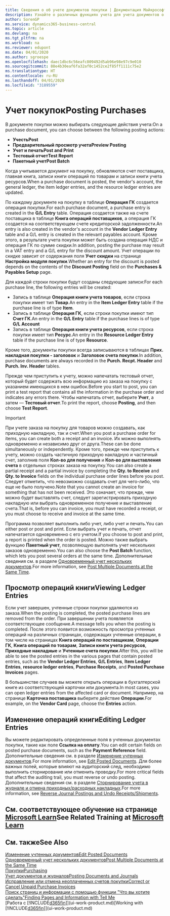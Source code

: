 ```yaml
---
title: Сведения о об учете документов покупки | Документация Майкрософт
description: Узнайте о различных функциях учета для учета документов о покупке, а также о том, как можно обновлять учтенные документы.
author: SorenGP
ms.service: dynamics365-business-central
ms.topic: article
ms.devlang: na
ms.tgt_pltfrm: na
ms.workload: na
ms.reviewer: edupont
ms.date: 04/01/2020
ms.author: sgroespe
ms.openlocfilehash: daec1dbc6c56eafc809492d5ab96e98e97c9e010
ms.sourcegitcommit: 88e4b30eaf6fa32af0c1452ce2f85ff1111c75e2
ms.translationtype: HT
ms.contentlocale: ru-RU
ms.lasthandoff: 04/01/2020
ms.locfileid: "3189559"
---
```

# <a name="posting-purchases"></a><span data-ttu-id="e2cbd-103">Учет покупок</span><span class="sxs-lookup"><span data-stu-id="e2cbd-103">Posting Purchases</span></span>
<span data-ttu-id="e2cbd-104">В документе покупки можно выбирать следующие действия учета:</span><span class="sxs-lookup"><span data-stu-id="e2cbd-104">On a purchase document, you can choose between the following posting actions:</span></span>

* <span data-ttu-id="e2cbd-105">**Учесть**</span><span class="sxs-lookup"><span data-stu-id="e2cbd-105">**Post**</span></span>
* <span data-ttu-id="e2cbd-106">**Предварительный просмотр учета**</span><span class="sxs-lookup"><span data-stu-id="e2cbd-106">**Preview Posting**</span></span>
* <span data-ttu-id="e2cbd-107">**Учет и печать**</span><span class="sxs-lookup"><span data-stu-id="e2cbd-107">**Post and Print**</span></span>
* <span data-ttu-id="e2cbd-108">**Тестовый отчет**</span><span class="sxs-lookup"><span data-stu-id="e2cbd-108">**Test Report**</span></span>
* <span data-ttu-id="e2cbd-109">**Пакетный учет**</span><span class="sxs-lookup"><span data-stu-id="e2cbd-109">**Post Batch**</span></span>

<span data-ttu-id="e2cbd-110">Когда учитывается документ на покупку, обновляются счет поставщика, главная книга, записи книги операций по товарам и записи книги учета ресурсов.</span><span class="sxs-lookup"><span data-stu-id="e2cbd-110">When a purchase document is posted, the vendor's account, the general ledger, the item ledger entries, and the resource ledger entries  are updated.</span></span>

<span data-ttu-id="e2cbd-111">По каждому документе на покупку в таблице **Операция ГК** создается операция покупки.</span><span class="sxs-lookup"><span data-stu-id="e2cbd-111">For each purchase document, a purchase entry is created in the **G/L Entry** table.</span></span> <span data-ttu-id="e2cbd-112">Операция создается также на счете поставщика в таблице **Книга операций поставщиков**, а операция ГК создается на соответствующем счете кредиторской задолженности.</span><span class="sxs-lookup"><span data-stu-id="e2cbd-112">An entry is also created in the vendor's account in the **Vendor Ledger Entry** table and a G/L entry is created in the relevant payables account.</span></span> <span data-ttu-id="e2cbd-113">Кроме этого, в результате учета покупки может быть создана операция НДС и операция ГК по сумме скидки.</span><span class="sxs-lookup"><span data-stu-id="e2cbd-113">In addition, posting the purchase may result in a VAT entry and a G/L entry for the discount amount.</span></span> <span data-ttu-id="e2cbd-114">Учет операции по скидке зависит от содержания поля **Учет скидки** на странице **Настройка модуля покупки**.</span><span class="sxs-lookup"><span data-stu-id="e2cbd-114">Whether an entry for the discount is posted depends on the contents of the **Discount Posting** field on the **Purchases & Payables Setup** page.</span></span>

<span data-ttu-id="e2cbd-115">Для каждой строки покупки будут созданы следующие записи:</span><span class="sxs-lookup"><span data-stu-id="e2cbd-115">For each purchase line, the following entries will be created:</span></span>
- <span data-ttu-id="e2cbd-116">Запись в таблице **Операция книги учета товаров**, если строка покупки имеет тип **Товар**.</span><span class="sxs-lookup"><span data-stu-id="e2cbd-116">An entry in the **Item Ledger Entry** table if the purchase line is of type **Item**.</span></span>
- <span data-ttu-id="e2cbd-117">Запись в таблице **Операция ГК**, если строки покупки имеют тип **Счет ГК**.</span><span class="sxs-lookup"><span data-stu-id="e2cbd-117">An entry in the **G/L Entry** table if the purchase lines is of type **G/L Account**</span></span>
- <span data-ttu-id="e2cbd-118">Запись в таблице **Операция книги учета ресурсов**, если строка покупки имеет тип **Ресурс**.</span><span class="sxs-lookup"><span data-stu-id="e2cbd-118">An entry in the **Resource Ledger Entry** table if the purchase line is of type **Resource**.</span></span>

<span data-ttu-id="e2cbd-119">Кроме того, документы покупки всегда записываются в таблицах **Прих. накладная покупки - заголовок** и **Заголовок счета покупки**.</span><span class="sxs-lookup"><span data-stu-id="e2cbd-119">In addition, purchase documents are always recorded in the **Purch. Recpt. Header** and **Purch. Inv. Header** tables.</span></span>

<span data-ttu-id="e2cbd-120">Прежде чем приступить к учету, можно напечатать тестовый отчет, который будет содержать всю информацию из заказа на покупку с указанием имеющихся в нем ошибок.</span><span class="sxs-lookup"><span data-stu-id="e2cbd-120">Before you start to post, you can print a test report that contains all the information in the purchase order and indicates any errors there.</span></span> <span data-ttu-id="e2cbd-121">Чтобы напечатать отчет, выберите **Учет**, а затем — **Тестовый отчет**.</span><span class="sxs-lookup"><span data-stu-id="e2cbd-121">To print the report, choose **Posting**, and then choose **Test Report**.</span></span>

> [!IMPORTANT]  
>   <span data-ttu-id="e2cbd-122">При учете заказа на покупку для товаров можно создавать, как приходную накладную, так и счет.</span><span class="sxs-lookup"><span data-stu-id="e2cbd-122">When you post a purchase order for items, you can create both a receipt and an invoice.</span></span> <span data-ttu-id="e2cbd-123">Их можно выполнять одновременно и независимо друг от друга.</span><span class="sxs-lookup"><span data-stu-id="e2cbd-123">These can be done simultaneously or independently.</span></span> <span data-ttu-id="e2cbd-124">Кроме того, прежде чем приступить к учету, можно создать частичную приходную накладную и частичный счет, заполнив поля **Кол-во для получения** и **Кол-во для выставления счета** в отдельных строках заказа на покупку.</span><span class="sxs-lookup"><span data-stu-id="e2cbd-124">You can also create a partial receipt and a partial invoice by completing the **Qty. to Receive** and **Qty. to Invoice** fields on the individual purchase order lines before you post.</span></span> <span data-ttu-id="e2cbd-125">Следует отметить, что невозможно создавать счет для чего-либо, что еще не было получено.</span><span class="sxs-lookup"><span data-stu-id="e2cbd-125">Note that you cannot create an invoice for something that has not been received.</span></span> <span data-ttu-id="e2cbd-126">Это означает, что прежде, чем можно будет выставлять счет, следует зарегистрировать приходную накладную или выбрать одновременное получение и выставление счета.</span><span class="sxs-lookup"><span data-stu-id="e2cbd-126">That is, before you can invoice, you must have recorded a receipt, or you must choose to receive and invoice at the same time.</span></span>

<span data-ttu-id="e2cbd-127">Программа позволяет выполнить либо учет, либо учет и печать.</span><span class="sxs-lookup"><span data-stu-id="e2cbd-127">You can either post or post and print.</span></span> <span data-ttu-id="e2cbd-128">Если выбрать учет и печать, отчет напечатается одновременно с его учетом.</span><span class="sxs-lookup"><span data-stu-id="e2cbd-128">If you choose to post and print, a report is printed when the order is posted.</span></span> <span data-ttu-id="e2cbd-129">Можно также выбрать функцию **Пакетный учет**, позволяющую выполнять учет нескольких заказов одновременно.</span><span class="sxs-lookup"><span data-stu-id="e2cbd-129">You can also choose the **Post Batch** function, which lets you post several orders at the same time.</span></span> <span data-ttu-id="e2cbd-130">Дополнительные сведения см. в разделе [Одновременный учет нескольких документов](ui-batch-posting.md).</span><span class="sxs-lookup"><span data-stu-id="e2cbd-130">For more information, see [Post Multiple Documents at the Same Time](ui-batch-posting.md).</span></span>

## <a name="viewing-ledger-entries"></a><span data-ttu-id="e2cbd-131">Просмотр операций книги</span><span class="sxs-lookup"><span data-stu-id="e2cbd-131">Viewing Ledger Entries</span></span>
<span data-ttu-id="e2cbd-132">Если учет завершен, учтенные строки покупки удаляются из заказа.</span><span class="sxs-lookup"><span data-stu-id="e2cbd-132">When the posting is completed, the posted purchase lines are removed from the order.</span></span> <span data-ttu-id="e2cbd-133">При завершении учета появляется соответствующее сообщение.</span><span class="sxs-lookup"><span data-stu-id="e2cbd-133">A message tells you when the posting is completed.</span></span> <span data-ttu-id="e2cbd-134">После этого появится возможность просмотра учтенных операций на различных страницах, содержащих учтенные операции, в том числе на страницах **Книга операций по поставщикам**, **Операции ГК**, **Книга операций по товарам**, **Записи книги учета ресурсов**, **Приходные накладные** и **Учтенные счета покупки**.</span><span class="sxs-lookup"><span data-stu-id="e2cbd-134">After this, you will be able to see the posted entries in the various pages that contain posted entries, such as the **Vendor Ledger Entries**, **G/L Entries**, **Item Ledger Entries**, **resource ledger entries**, **Purchase Receipts**, and **Posted Purchase Invoices** pages.</span></span>

<span data-ttu-id="e2cbd-135">В большинстве случаев вы можете открыть операции в бухгалтерской книге из соответствующей карточки или документа.</span><span class="sxs-lookup"><span data-stu-id="e2cbd-135">In most cases, you can open ledger entries from the affected card or document.</span></span> <span data-ttu-id="e2cbd-136">Например, на странице **Карточка поставщика** выберите действие **Операции**.</span><span class="sxs-lookup"><span data-stu-id="e2cbd-136">For example, on the **Vendor Card** page, choose the **Entries** action.</span></span>

## <a name="editing-ledger-entries"></a><span data-ttu-id="e2cbd-137">Изменение операций книги</span><span class="sxs-lookup"><span data-stu-id="e2cbd-137">Editing Ledger Entries</span></span>
<span data-ttu-id="e2cbd-138">Вы можете редактировать определенные поля в учтенных документах покупки, такие как поле **Ссылка на оплату**.</span><span class="sxs-lookup"><span data-stu-id="e2cbd-138">You can edit certain fields on posted purchase documents, such as the **Payment Reference** field.</span></span> <span data-ttu-id="e2cbd-139">Дополнительные сведения см. в разделе [Изменение учтенных документов](across-edit-posted-document.md).</span><span class="sxs-lookup"><span data-stu-id="e2cbd-139">For more information, see [Edit Posted Documents](across-edit-posted-document.md).</span></span> <span data-ttu-id="e2cbd-140">Для более важных полей, которые влияют на аудиторский след, необходимо выполнить сторнирование или отменить проводку.</span><span class="sxs-lookup"><span data-stu-id="e2cbd-140">For more critical fields that affect the auditing trail, you must reverse or undo posting.</span></span> <span data-ttu-id="e2cbd-141">Дополнительные сведения см. в разделе [Сторнирование учета в журнале и отмена приходных/расходных накладных](finance-how-reverse-journal-posting.md).</span><span class="sxs-lookup"><span data-stu-id="e2cbd-141">For more information, see [Reverse Journal Postings and Undo Receipts/Shipments](finance-how-reverse-journal-posting.md).</span></span>

## <a name="see-related-training-at-microsoft-learn"></a><span data-ttu-id="e2cbd-142">См. соответствующее обучение на странице [Microsoft Learn](/learn/modules/receive-invoice-dynamics-d365-business-central/index)</span><span class="sxs-lookup"><span data-stu-id="e2cbd-142">See Related Training at [Microsoft Learn](/learn/modules/receive-invoice-dynamics-d365-business-central/index)</span></span>

## <a name="see-also"></a><span data-ttu-id="e2cbd-143">См. также</span><span class="sxs-lookup"><span data-stu-id="e2cbd-143">See Also</span></span>
[<span data-ttu-id="e2cbd-144">Изменение учтенных документов</span><span class="sxs-lookup"><span data-stu-id="e2cbd-144">Edit Posted Documents</span></span>](across-edit-posted-document.md)  
[<span data-ttu-id="e2cbd-145">Одновременный учет нескольких документов</span><span class="sxs-lookup"><span data-stu-id="e2cbd-145">Post Multiple Documents at the Same Time</span></span>](ui-batch-posting.md)  
[<span data-ttu-id="e2cbd-146">Покупки</span><span class="sxs-lookup"><span data-stu-id="e2cbd-146">Purchasing</span></span>](purchasing-manage-purchasing.md)  
[<span data-ttu-id="e2cbd-147">Учет документов и журналов</span><span class="sxs-lookup"><span data-stu-id="e2cbd-147">Posting Documents and Journals</span></span>](ui-post-documents-journals.md)  
[<span data-ttu-id="e2cbd-148">Исправление или отмена неоплаченных счетов покупки</span><span class="sxs-lookup"><span data-stu-id="e2cbd-148">Correct or Cancel Unpaid Purchase Invoices</span></span>](purchasing-how-correct-cancel-unpaid-purchase-invoices.md)  
[<span data-ttu-id="e2cbd-149">Поиск страниц и информации с помощью функции "Что вы хотите сделать"</span><span class="sxs-lookup"><span data-stu-id="e2cbd-149">Finding Pages and Information with Tell Me</span></span>](ui-search.md)  
<span data-ttu-id="e2cbd-150">[Работа с [!INCLUDE[d365fin](includes/d365fin_md.md)]](ui-work-product.md)</span><span class="sxs-lookup"><span data-stu-id="e2cbd-150">[Working with [!INCLUDE[d365fin](includes/d365fin_md.md)]](ui-work-product.md)</span></span>
